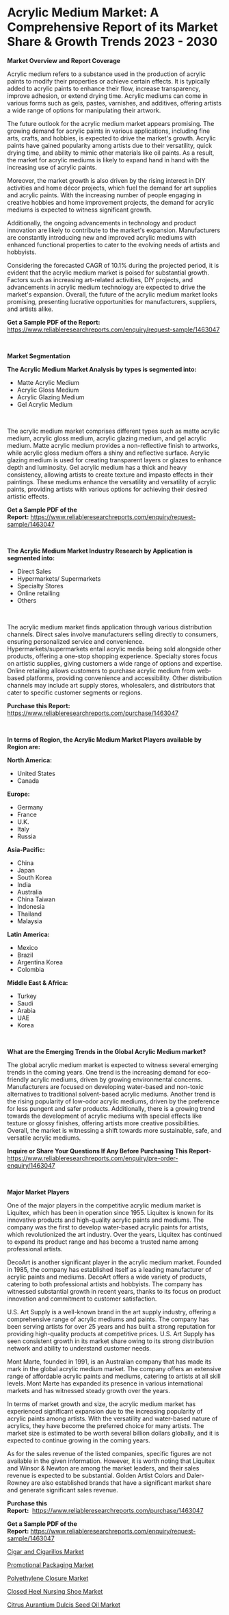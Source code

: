 <p><h1>Acrylic Medium Market: A Comprehensive Report of its Market Share & Growth Trends 2023 - 2030</h1></p><p><strong>Market Overview and Report Coverage</strong></p>
<p><p>Acrylic medium refers to a substance used in the production of acrylic paints to modify their properties or achieve certain effects. It is typically added to acrylic paints to enhance their flow, increase transparency, improve adhesion, or extend drying time. Acrylic mediums can come in various forms such as gels, pastes, varnishes, and additives, offering artists a wide range of options for manipulating their artwork.</p><p>The future outlook for the acrylic medium market appears promising. The growing demand for acrylic paints in various applications, including fine arts, crafts, and hobbies, is expected to drive the market's growth. Acrylic paints have gained popularity among artists due to their versatility, quick drying time, and ability to mimic other materials like oil paints. As a result, the market for acrylic mediums is likely to expand hand in hand with the increasing use of acrylic paints.</p><p>Moreover, the market growth is also driven by the rising interest in DIY activities and home décor projects, which fuel the demand for art supplies and acrylic paints. With the increasing number of people engaging in creative hobbies and home improvement projects, the demand for acrylic mediums is expected to witness significant growth.</p><p>Additionally, the ongoing advancements in technology and product innovation are likely to contribute to the market's expansion. Manufacturers are constantly introducing new and improved acrylic mediums with enhanced functional properties to cater to the evolving needs of artists and hobbyists.</p><p>Considering the forecasted CAGR of 10.1% during the projected period, it is evident that the acrylic medium market is poised for substantial growth. Factors such as increasing art-related activities, DIY projects, and advancements in acrylic medium technology are expected to drive the market's expansion. Overall, the future of the acrylic medium market looks promising, presenting lucrative opportunities for manufacturers, suppliers, and artists alike.</p></p>
<p><strong>Get a Sample PDF of the Report:</strong> <a href="https://www.reliableresearchreports.com/enquiry/request-sample/1463047">https://www.reliableresearchreports.com/enquiry/request-sample/1463047</a></p>
<p>&nbsp;</p>
<p><strong>Market Segmentation</strong></p>
<p><strong>The Acrylic Medium Market Analysis by types is segmented into:</strong></p>
<p><ul><li>Matte Acrylic Medium</li><li>Acrylic Gloss Medium</li><li>Acrylic Glazing Medium</li><li>Gel Acrylic Medium</li></ul></p>
<p>&nbsp;</p>
<p><p>The acrylic medium market comprises different types such as matte acrylic medium, acrylic gloss medium, acrylic glazing medium, and gel acrylic medium. Matte acrylic medium provides a non-reflective finish to artworks, while acrylic gloss medium offers a shiny and reflective surface. Acrylic glazing medium is used for creating transparent layers or glazes to enhance depth and luminosity. Gel acrylic medium has a thick and heavy consistency, allowing artists to create texture and impasto effects in their paintings. These mediums enhance the versatility and versatility of acrylic paints, providing artists with various options for achieving their desired artistic effects.</p></p>
<p><strong>Get a Sample PDF of the Report:</strong>&nbsp;<a href="https://www.reliableresearchreports.com/enquiry/request-sample/1463047">https://www.reliableresearchreports.com/enquiry/request-sample/1463047</a></p>
<p>&nbsp;</p>
<p><strong>The Acrylic Medium Market Industry Research by Application is segmented into:</strong></p>
<p><ul><li>Direct Sales</li><li>Hypermarkets/ Supermarkets</li><li>Specialty Stores</li><li>Online retailing</li><li>Others</li></ul></p>
<p>&nbsp;</p>
<p><p>The acrylic medium market finds application through various distribution channels. Direct sales involve manufacturers selling directly to consumers, ensuring personalized service and convenience. Hypermarkets/supermarkets entail acrylic media being sold alongside other products, offering a one-stop shopping experience. Specialty stores focus on artistic supplies, giving customers a wide range of options and expertise. Online retailing allows customers to purchase acrylic medium from web-based platforms, providing convenience and accessibility. Other distribution channels may include art supply stores, wholesalers, and distributors that cater to specific customer segments or regions.</p></p>
<p><strong>Purchase this Report:</strong>&nbsp; <a href="https://www.reliableresearchreports.com/purchase/1463047">https://www.reliableresearchreports.com/purchase/1463047</a></p>
<p>&nbsp;</p>
<p><strong>In terms of Region, the Acrylic Medium Market Players available by Region are:</strong></p>
<p>
    <p> <strong> North America: </strong>
        <ul>
            <li>United States</li>
            <li>Canada</li>
        </ul>
        </p> 
    <p> <strong> Europe: </strong>
        <ul>
            <li>Germany</li>
            <li>France</li>
            <li>U.K.</li>
            <li>Italy</li>
            <li>Russia</li>
        </ul>
        </p> 
    <p> <strong> Asia-Pacific: </strong>
        <ul>
            <li>China</li>
            <li>Japan</li>
            <li>South Korea</li>
            <li>India</li>
            <li>Australia</li>
            <li>China Taiwan</li>
            <li>Indonesia</li>
            <li>Thailand</li>
            <li>Malaysia</li>
        </ul>
        </p> 
    <p> <strong> Latin America: </strong>
        <ul>
            <li>Mexico</li>
            <li>Brazil</li>
            <li>Argentina Korea</li>
            <li>Colombia</li>
        </ul>
        </p> 
    <p> <strong> Middle East & Africa: </strong>
        <ul>
            <li>Turkey</li>
            <li>Saudi</li>
            <li>Arabia</li>
            <li>UAE</li>
            <li>Korea</li>
        </ul>
    </p>
    </p>
<p>&nbsp;</p>
<p><strong>What are the Emerging Trends in the Global Acrylic Medium market?</strong></p>
<p><p>The global acrylic medium market is expected to witness several emerging trends in the coming years. One trend is the increasing demand for eco-friendly acrylic mediums, driven by growing environmental concerns. Manufacturers are focused on developing water-based and non-toxic alternatives to traditional solvent-based acrylic mediums. Another trend is the rising popularity of low-odor acrylic mediums, driven by the preference for less pungent and safer products. Additionally, there is a growing trend towards the development of acrylic mediums with special effects like texture or glossy finishes, offering artists more creative possibilities. Overall, the market is witnessing a shift towards more sustainable, safe, and versatile acrylic mediums.</p></p>
<p><strong>Inquire or Share Your Questions If Any Before Purchasing This Report</strong>- <a href="https://www.reliableresearchreports.com/enquiry/pre-order-enquiry/1463047">https://www.reliableresearchreports.com/enquiry/pre-order-enquiry/1463047</a></p>
<p>&nbsp;</p>
<p><strong>Major Market Players</strong></p>
<p><p>One of the major players in the competitive acrylic medium market is Liquitex, which has been in operation since 1955. Liquitex is known for its innovative products and high-quality acrylic paints and mediums. The company was the first to develop water-based acrylic paints for artists, which revolutionized the art industry. Over the years, Liquitex has continued to expand its product range and has become a trusted name among professional artists.</p><p>DecoArt is another significant player in the acrylic medium market. Founded in 1985, the company has established itself as a leading manufacturer of acrylic paints and mediums. DecoArt offers a wide variety of products, catering to both professional artists and hobbyists. The company has witnessed substantial growth in recent years, thanks to its focus on product innovation and commitment to customer satisfaction.</p><p>U.S. Art Supply is a well-known brand in the art supply industry, offering a comprehensive range of acrylic mediums and paints. The company has been serving artists for over 25 years and has built a strong reputation for providing high-quality products at competitive prices. U.S. Art Supply has seen consistent growth in its market share owing to its strong distribution network and ability to understand customer needs.</p><p>Mont Marte, founded in 1991, is an Australian company that has made its mark in the global acrylic medium market. The company offers an extensive range of affordable acrylic paints and mediums, catering to artists at all skill levels. Mont Marte has expanded its presence in various international markets and has witnessed steady growth over the years.</p><p>In terms of market growth and size, the acrylic medium market has experienced significant expansion due to the increasing popularity of acrylic paints among artists. With the versatility and water-based nature of acrylics, they have become the preferred choice for many artists. The market size is estimated to be worth several billion dollars globally, and it is expected to continue growing in the coming years.</p><p>As for the sales revenue of the listed companies, specific figures are not available in the given information. However, it is worth noting that Liquitex and Winsor & Newton are among the market leaders, and their sales revenue is expected to be substantial. Golden Artist Colors and Daler-Rowney are also established brands that have a significant market share and generate significant sales revenue.</p></p>
<p><strong>Purchase this Report:</strong>&nbsp;&nbsp;<a href="https://www.reliableresearchreports.com/purchase/1463047">https://www.reliableresearchreports.com/purchase/1463047</a></p>
<p></p>
<p><strong>Get a Sample PDF of the Report:</strong>&nbsp;<a href="https://www.reliableresearchreports.com/enquiry/request-sample/1463047">https://www.reliableresearchreports.com/enquiry/request-sample/1463047</a></p>
<p><p><a href="https://medium.com/@sureshrainarp23/cigar-and-cigarillos-market-analysis-and-sze-forecasted-for-period-from-2023-to-2030-0ca8d5911475">Cigar and Cigarillos Market</a></p><p><a href="https://github.com/dringals/Market-Research-Report-List-1/blob/main/promotional-packaging-market.md">Promotional Packaging Market</a></p><p><a href="https://github.com/Paul14Anderson63/Market-Research-Report-List-1/blob/main/polyethylene-closure-market.md">Polyethylene Closure Market</a></p><p><a href="https://medium.com/@sachintenrp23/closed-heel-nursing-shoe-market-report-reveals-the-latest-trends-and-growth-opportunities-of-this-836a8bc8768b">Closed Heel Nursing Shoe Market</a></p><p><a href="https://medium.com/@carolclarkson766/citrus-aurantium-dulcis-seed-oil-market-the-key-to-successful-business-strategy-forecast-till-2030-bb1be2559e7c">Citrus Aurantium Dulcis Seed Oil Market</a></p></p>